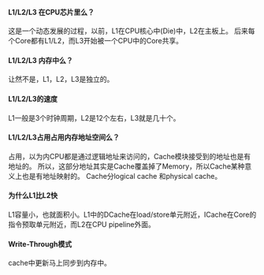 #### L1/L2/L3 在CPU芯片里么？
这是一个动态发展的过程，以前，L1在CPU核心中(Die)中，L2在主板上。
后来每个Core都有L1/L2，而L3开始被一个CPU中的Core共享。

#### L1/L2/L3 内存中么？
让然不是，L1，L2，L3是独立的。

#### L1/L2/L3的速度
L1一般是3个时钟周期，L2是12个左右，L3就是几十个。

#### L1/L2/L3占用占用内存地址空间么？
占用，以为内CPU都是通过逻辑地址来访问的，Cache模块接受到的地址也是有地址的。
所以，这部分地址其实是Cache覆盖掉了Memory，所以Cache某种意义上也是有地址映射的。
Cache分logical cache 和physical cache。

#### 为什么L1比L2快
L1容量小，也就面积小。L1中的DCache在load/store单元附近，ICache在Core的指令预取单元附近，而L2在CPU pipeline外面。
#### Write-Through模式
cache中更新马上同步到内存中。
